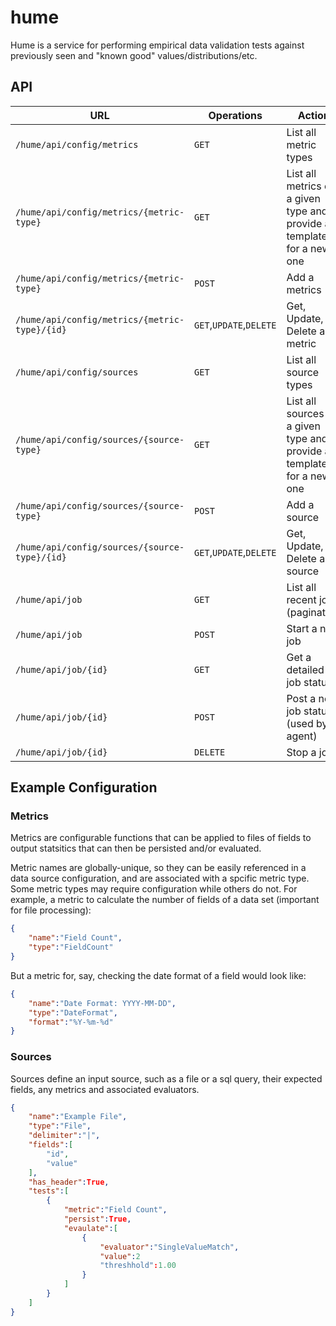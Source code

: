 # hume

Hume is a service for performing empirical data validation tests against previously seen and "known good" values/distributions/etc. 

## API

URL | Operations | Action
--- | --- | ---
`/hume/api/config/metrics` | `GET` | List all metric types 
`/hume/api/config/metrics/{metric-type}` | `GET` | List all metrics of a given type and provide a template for a new one
`/hume/api/config/metrics/{metric-type}` | `POST` | Add a metrics 
`/hume/api/config/metrics/{metric-type}/{id}` | `GET`,`UPDATE`,`DELETE` | Get, Update, Delete a metric
`/hume/api/config/sources` | `GET` | List all source types
`/hume/api/config/sources/{source-type}` | `GET` | List all sources of a given type and provide a template for a new one
`/hume/api/config/sources/{source-type}` | `POST` | Add a source
`/hume/api/config/sources/{source-type}/{id}` | `GET`,`UPDATE`,`DELETE` | Get, Update, Delete a source
`/hume/api/job` | `GET` | List all recent jobs (paginated)
`/hume/api/job` | `POST` | Start a new job
`/hume/api/job/{id}` | `GET` | Get a detailed job status
`/hume/api/job/{id}` | `POST` | Post a new job status (used by agent)
`/hume/api/job/{id}` | `DELETE` | Stop a job

## Example Configuration
### Metrics
Metrics are configurable functions that can be applied to files of fields to output statsitics that can then be persisted and/or evaluated.

Metric names are globally-unique, so they can be easily referenced in a data source configuration, and are associated with a spcific metric type. Some metric types may require configuration while others do not. For example, a metric to calculate the number of fields of a data set (important for file processing):
```json
{
	"name":"Field Count",
	"type":"FieldCount"
}
```

But a metric for, say, checking the date format of a field would look like:
```json
{
	"name":"Date Format: YYYY-MM-DD",
	"type":"DateFormat",
	"format":"%Y-%m-%d"
}
```

### Sources
Sources define an input source, such as a file or a sql query, their expected fields, any metrics and associated evaluators.
```json
{
	"name":"Example File",
	"type":"File",
	"delimiter":"|",
	"fields":[
		"id",
		"value"
	],
	"has_header":True,
	"tests":[
		{
			"metric":"Field Count",
			"persist":True,
			"evaulate":[
				{
					"evaluator":"SingleValueMatch",
					"value":2
					"threshhold":1.00
				}
			]
		}
	]
}
```

